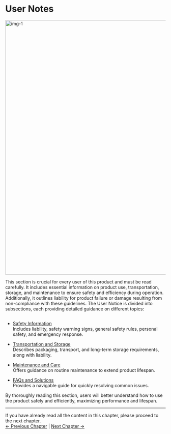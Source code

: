 # User Notes

<img src="../../resources/3-UserNotes/3-usermustknows-1.png" alt="img-1" width="800" height=“auto” /> <br>

This section is crucial for every user of this product and must be read carefully. It includes essential information on product use, transportation, storage, and maintenance to ensure safety and efficiency during operation. Additionally, it outlines liability for product failure or damage resulting from non-compliance with these guidelines. The User Notice is divided into subsections, each providing detailed guidance on different topics:

## 

- [Safety Information](3.1-SafetyInstruction.md)    
    Includes liability, safety warning signs, general safety rules, personal safety, and emergency response.

- [Transportation and Storage](3.2-TransportandStorage.md)    
    Describes packaging, transport, and long-term storage requirements, along with liability.

- [Maintenance and Care](3.3-MaintenanceandCare.md)  
    Offers guidance on routine maintenance to extend product lifespan.

- [FAQs and Solutions](3.4-FAQsandSolutions.md)    
    Provides a navigable guide for quickly resolving common issues.

By thoroughly reading this section, users will better understand how to use the product safely and efficiently, maximizing performance and lifespan.

----

If you have already read all the content in this chapter, please proceed to the next chapter.   <br>
[← Previous Chapter](/2-ProductFeature/2.1_320_M5_product/M5.md) | [Next Chapter →](/4-FirstInstallAndUse/4.2-M5/4.2_320_M5_firstUse.md)